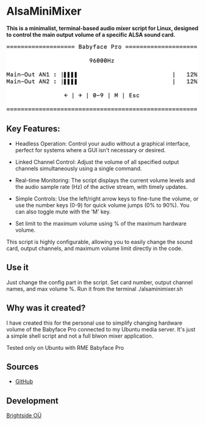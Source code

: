 # AlsaMiniMixer


**This is a minimalist, terminal-based audio mixer script for Linux, designed to control the main output volume of a specific ALSA sound card.**

![AlsaMiniMixer](Resources/Images/Screenshot.png)

## Key Features:

* Headless Operation: Control your audio without a graphical interface, perfect for systems where a GUI isn't necessary or desired.

* Linked Channel Control: Adjust the volume of all specified output channels simultaneously using a single command.

* Real-time Monitoring: The script displays the current volume levels and the audio sample rate (Hz) of the active stream, with timely updates.

* Simple Controls: Use the left/right arrow keys to fine-tune the volume, or use the number keys (0-9) for quick volume jumps (0% to 90%). You can also toggle mute with the 'M' key.

* Set limit to the maximum volume using % of the maximum hardware volume.

This script is highly configurable, allowing you to easily change the sound card, output channels, and maximum volume limit directly in the code.

## Use it
Just change the config part in the script. Set card number, output channel names, and max volume %. Run it from the terminal ./alsaminimixer.sh

## Why was it created?
I have created this for the personal use to simplify changing hardware volume of the Babyface Pro connected to my Ubuntu media server. It's just a simple shell script and not a full blwon mixer application.

Tested only on Ubuntu with RME Babyface Pro

## Sources
-  [GitHub](https://github.com/t3brightside/pagelist)

## Development
[Brightside OÜ](https://t3brightside.com/)
